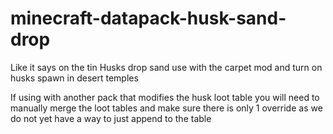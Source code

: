 # minecraft-datapack-husk-sand-drop

Like it says on the tin Husks drop sand use with the carpet mod and
turn on husks spawn in desert temples

If using with another pack that modifies the husk loot table you will
need to manually merge the loot tables and make sure there is only 1
override as we do not yet have a way to just append to the table
